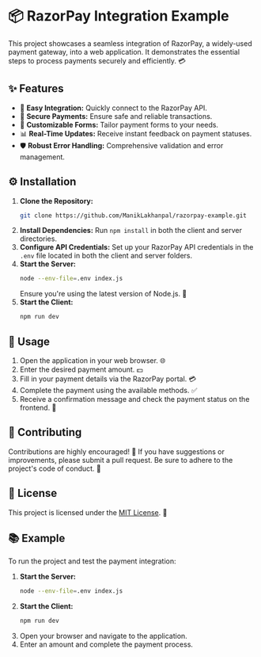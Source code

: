 # 📦 RazorPay Integration Example

This project showcases a seamless integration of RazorPay, a widely-used payment gateway, into a web application.
It demonstrates the essential steps to process payments securely and efficiently. 💳

## ✨ Features
- 🔌 **Easy Integration:** Quickly connect to the RazorPay API.
- 🔐 **Secure Payments:** Ensure safe and reliable transactions.
- 🎨 **Customizable Forms:** Tailor payment forms to your needs.
- 📊 **Real-Time Updates:** Receive instant feedback on payment statuses.
- 🛡️ **Robust Error Handling:** Comprehensive validation and error management.

## ⚙️ Installation
1. **Clone the Repository:**
    ```bash
    git clone https://github.com/ManikLakhanpal/razorpay-example.git
    ```
2. **Install Dependencies:** Run `npm install` in both the client and server directories.
3. **Configure API Credentials:** Set up your RazorPay API credentials in the `.env` file located in both the client and server folders.
4. **Start the Server:**
    ```bash
    node --env-file=.env index.js
    ```
    Ensure you're using the latest version of Node.js. 🔄
5. **Start the Client:**
    ```bash
    npm run dev
    ```

## 🚀 Usage
1. Open the application in your web browser. 🌐
2. Enter the desired payment amount. 💵
3. Fill in your payment details via the RazorPay portal. 💳
4. Complete the payment using the available methods. ✅
5. Receive a confirmation message and check the payment status on the frontend. 🔄

## 👥 Contributing
Contributions are highly encouraged! 🙌 If you have suggestions or improvements, please submit a pull request.
Be sure to adhere to the project's code of conduct. 🎯

## 📄 License
This project is licensed under the [MIT License](https://opensource.org/licenses/MIT). 📜

## 📚 Example
To run the project and test the payment integration:
1. **Start the Server:**
    ```bash
    node --env-file=.env index.js
    ```
2. **Start the Client:**
    ```bash
    npm run dev
    ```
3. Open your browser and navigate to the application.
4. Enter an amount and complete the payment process.
